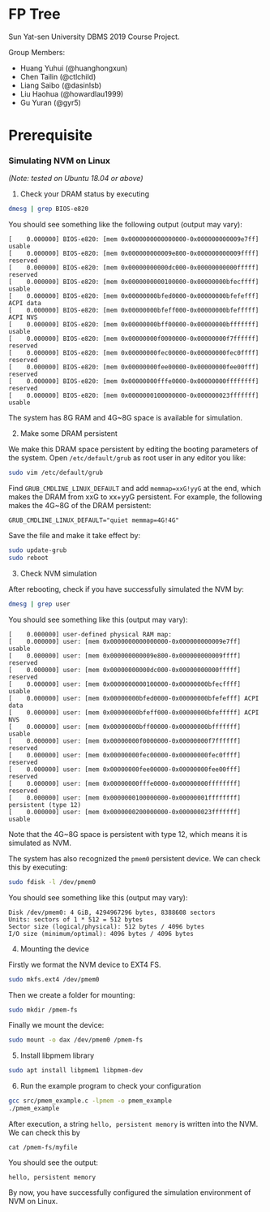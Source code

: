 # FP Tree

Sun Yat-sen University DBMS 2019 Course Project.

Group Members:

- Huang Yuhui (@huanghongxun)
- Chen Tailin (@ctlchild)
- Liang Saibo (@dasinlsb)
- Liu Haohua (@howardlau1999)
- Gu Yuran (@gyr5)

# Prerequisite

### Simulating NVM on Linux

*(Note: tested on Ubuntu 18.04 or above)*

1. Check your DRAM status by executing 

```bash
dmesg | grep BIOS-e820
```

You should see something like the following output (output may vary):

```
[    0.000000] BIOS-e820: [mem 0x0000000000000000-0x000000000009e7ff] usable
[    0.000000] BIOS-e820: [mem 0x000000000009e800-0x000000000009ffff] reserved
[    0.000000] BIOS-e820: [mem 0x00000000000dc000-0x00000000000fffff] reserved
[    0.000000] BIOS-e820: [mem 0x0000000000100000-0x00000000bfecffff] usable
[    0.000000] BIOS-e820: [mem 0x00000000bfed0000-0x00000000bfefefff] ACPI data
[    0.000000] BIOS-e820: [mem 0x00000000bfeff000-0x00000000bfefffff] ACPI NVS
[    0.000000] BIOS-e820: [mem 0x00000000bff00000-0x00000000bfffffff] usable
[    0.000000] BIOS-e820: [mem 0x00000000f0000000-0x00000000f7ffffff] reserved
[    0.000000] BIOS-e820: [mem 0x00000000fec00000-0x00000000fec0ffff] reserved
[    0.000000] BIOS-e820: [mem 0x00000000fee00000-0x00000000fee00fff] reserved
[    0.000000] BIOS-e820: [mem 0x00000000fffe0000-0x00000000ffffffff] reserved
[    0.000000] BIOS-e820: [mem 0x0000000100000000-0x000000023fffffff] usable
```

The system has 8G RAM and 4G~8G space is available for simulation. 

2. Make some DRAM persistent

We make this DRAM space persistent by editing the booting parameters of the system. Open `/etc/default/grub` as root user in any editor you like:

```bash
sudo vim /etc/default/grub
```

Find `GRUB_CMDLINE_LINUX_DEFAULT` and add `memmap=xxG!yyG` at the end, which makes the DRAM from xxG to xx+yyG persistent. For example, the following makes the 4G~8G of the DRAM persistent:

```
GRUB_CMDLINE_LINUX_DEFAULT="quiet memmap=4G!4G"
```

Save the file and make it take effect by:

```bash
sudo update-grub
sudo reboot
```

3. Check NVM simulation

After rebooting, check if you have successfully simulated the NVM by:

```bash
dmesg | grep user
```

You should see something like this (output may vary):

```
[    0.000000] user-defined physical RAM map:
[    0.000000] user: [mem 0x0000000000000000-0x000000000009e7ff] usable
[    0.000000] user: [mem 0x000000000009e800-0x000000000009ffff] reserved
[    0.000000] user: [mem 0x00000000000dc000-0x00000000000fffff] reserved
[    0.000000] user: [mem 0x0000000000100000-0x00000000bfecffff] usable
[    0.000000] user: [mem 0x00000000bfed0000-0x00000000bfefefff] ACPI data
[    0.000000] user: [mem 0x00000000bfeff000-0x00000000bfefffff] ACPI NVS
[    0.000000] user: [mem 0x00000000bff00000-0x00000000bfffffff] usable
[    0.000000] user: [mem 0x00000000f0000000-0x00000000f7ffffff] reserved
[    0.000000] user: [mem 0x00000000fec00000-0x00000000fec0ffff] reserved
[    0.000000] user: [mem 0x00000000fee00000-0x00000000fee00fff] reserved
[    0.000000] user: [mem 0x00000000fffe0000-0x00000000ffffffff] reserved
[    0.000000] user: [mem 0x0000000100000000-0x00000001ffffffff] persistent (type 12)
[    0.000000] user: [mem 0x0000000200000000-0x000000023fffffff] usable

```

Note that the 4G~8G space is persistent with type 12, which means it is simulated as NVM.

The system has also recognized the `pmem0` persistent device. We can check this by executing:

```bash
sudo fdisk -l /dev/pmem0
```

You should see something like this (output may vary):

```
Disk /dev/pmem0: 4 GiB, 4294967296 bytes, 8388608 sectors
Units: sectors of 1 * 512 = 512 bytes
Sector size (logical/physical): 512 bytes / 4096 bytes
I/O size (minimum/optimal): 4096 bytes / 4096 bytes
```

4. Mounting the device

Firstly we format the NVM device to EXT4 FS.

```bash
sudo mkfs.ext4 /dev/pmem0
```

Then we create a folder for mounting:

```bash
sudo mkdir /pmem-fs
```

Finally we mount the device:

```bash
sudo mount -o dax /dev/pmem0 /pmem-fs
```

5. Install libpmem library

```bash
sudo apt install libpmem1 libpmem-dev
```

6. Run the example program to check your configuration

```bash
gcc src/pmem_example.c -lpmem -o pmem_example
./pmem_example
```

After execution, a string `hello, persistent memory` is written into the NVM. We can check this by

```
cat /pmem-fs/myfile
```

You should see the output: 

```
hello, persistent memory
```

By now, you have successfully configured the simulation environment of NVM on Linux.
